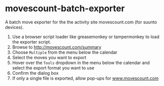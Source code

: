 # movescount-batch-exporter
A batch move exporter for the the activity site movescount.com (for suunto devices).

1. Use a browser script loader like greasemonkey or tampermonkey to load the exporter script.
2. Browse to http://movescount.com/summary
3. Choose `Multiple` from the menu below the calendar
4. Select the moves you want to export
5. Hover over the `Tools` dropdown in the menu below the calendar and select the export format you want to use
6. Confirm the dialog box
7. If only a single file is exported, allow pop-ups for www.movescount.com
